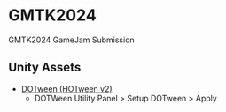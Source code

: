 # GMTK2024

GMTK2024 GameJam Submission

## Unity Assets

  * [DOTween (HOTween v2)](https://assetstore.unity.com/packages/tools/animation/dotween-hotween-v2-27676)
    * DOTWeen Utility Panel  > Setup DOTween > Apply
